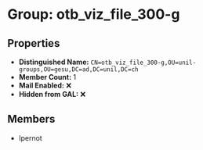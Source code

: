 # Group: otb_viz_file_300-g

## Properties

- **Distinguished Name:** `CN=otb_viz_file_300-g,OU=unil-groups,OU=gesu,DC=ad,DC=unil,DC=ch`
- **Member Count:** 1
- **Mail Enabled:** ❌
- **Hidden from GAL:** ❌

## Members

- lpernot
